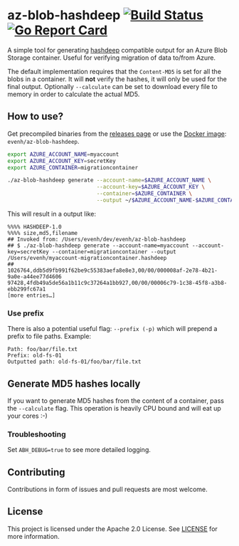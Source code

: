 # az-blob-hashdeep [![Build Status](https://travis-ci.org/evenh/az-blob-hashdeep.svg?branch=master)](https://travis-ci.org/evenh/az-blob-hashdeep) [![Go Report Card](https://goreportcard.com/badge/github.com/evenh/az-blob-hashdeep)](https://goreportcard.com/report/github.com/evenh/az-blob-hashdeep)

A simple tool for generating [hashdeep](https://github.com/jessek/hashdeep) compatible output for an Azure Blob Storage container. Useful for verifying migration of data to/from Azure.

The default implementation requires that the `Content-MD5` is set for all the blobs in a container. It will **not** verify the hashes, it will only be used for the final output. Optionally `--calculate` can be set to download every file to memory in order to calculate the actual MD5.  

## How to use?

Get precompiled binaries from the [releases page](https://github.com/evenh/az-blob-hashdeep/releases) or use the [Docker image](https://hub.docker.com/repository/docker/evenh/az-blob-hashdeep): `evenh/az-blob-hashdeep`.

```bash
export AZURE_ACCOUNT_NAME=myaccount
export AZURE_ACCOUNT_KEY=secretKey
export AZURE_CONTAINER=migrationcontainer

./az-blob-hashdeep generate --account-name=$AZURE_ACCOUNT_NAME \
                            --account-key=$AZURE_ACCOUNT_KEY \
                            --container=$AZURE_CONTAINER \
                            --output ~/$AZURE_ACCOUNT_NAME-$AZURE_CONTAINER.hashdeep
```

This will result in a output like:

```
%%%% HASHDEEP-1.0
%%%% size,md5,filename
## Invoked from: /Users/evenh/dev/evenh/az-blob-hashdeep
## $ ./az-blob-hashdeep generate --account-name=myaccount --account-key=secretKey --container=migrationcontainer --output /Users/evenh/myaccount-migrationcontainer.hashdeep
##
1026764,ddb5d9fb991f62be9c55383aefa8e8e3,00/00/000008af-2e78-4b21-9a0e-a44ee77d4606
97428,4fdb49a5de56a1b11c9c37264a1bb927,00/00/00006c79-1c38-45f8-a3b8-ebb299fc67a1
[more entries…]
```

### Use prefix
There is also a potential useful flag: `--prefix (-p)` which will prepend a prefix to file paths. Example:
```
Path: foo/bar/file.txt
Prefix: old-fs-01
Outputted path: old-fs-01/foo/bar/file.txt
```

## Generate MD5 hashes locally
If you want to generate MD5 hashes from the content of a container, pass the `--calculate` flag. This operation is heavily CPU bound and will eat up your cores :-)

### Troubleshooting

Set `ABH_DEBUG=true` to see more detailed logging.

## Contributing

Contributions in form of issues and pull requests are most welcome.

## License

This project is licensed under the Apache 2.0 License. See [LICENSE](./LICENSE) for more information.
